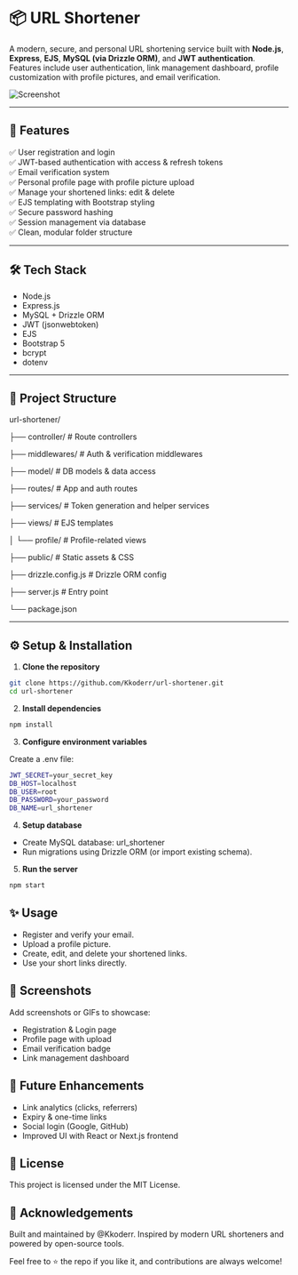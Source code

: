 # 📦 URL Shortener

A modern, secure, and personal URL shortening service built with **Node.js**, **Express**, **EJS**, **MySQL (via Drizzle ORM)**, and **JWT authentication**.  
Features include user authentication, link management dashboard, profile customization with profile pictures, and email verification.

![Screenshot](https://github.com/Kkoderr/url-shortener/assets/screenshot.png) 

---

## 🚀 Features

✅ User registration and login  
✅ JWT-based authentication with access & refresh tokens  
✅ Email verification system  
✅ Personal profile page with profile picture upload  
✅ Manage your shortened links: edit & delete  
✅ EJS templating with Bootstrap styling  
✅ Secure password hashing  
✅ Session management via database  
✅ Clean, modular folder structure

---

## 🛠️ Tech Stack

- Node.js
- Express.js
- MySQL + Drizzle ORM
- JWT (jsonwebtoken)
- EJS
- Bootstrap 5
- bcrypt
- dotenv

---

## 📂 Project Structure

url-shortener/

├── controller/ # Route controllers

├── middlewares/ # Auth & verification middlewares

├── model/ # DB models & data access

├── routes/ # App and auth routes

├── services/ # Token generation and helper services

├── views/ # EJS templates

│ └── profile/ # Profile-related views

├── public/ # Static assets & CSS

├── drizzle.config.js # Drizzle ORM config

├── server.js # Entry point

└── package.json

---

## ⚙️ Setup & Installation

1. **Clone the repository**
```bash
git clone https://github.com/Kkoderr/url-shortener.git
cd url-shortener
```
2. **Install dependencies**

```bash
npm install
```
3. **Configure environment variables**

Create a .env file:

```bash
JWT_SECRET=your_secret_key
DB_HOST=localhost
DB_USER=root
DB_PASSWORD=your_password
DB_NAME=url_shortener
```

4. **Setup database**

- Create MySQL database: url_shortener
- Run migrations using Drizzle ORM (or import existing schema).

5. **Run the server**

```bash
npm start
```

## ✨ Usage

- Register and verify your email.
- Upload a profile picture.
- Create, edit, and delete your shortened links.
- Use your short links directly.

## 📌 Screenshots

Add screenshots or GIFs to showcase:
- Registration & Login page
- Profile page with upload
- Email verification badge
- Link management dashboard

## 🧰 Future Enhancements

- Link analytics (clicks, referrers)
- Expiry & one-time links
- Social login (Google, GitHub)
- Improved UI with React or Next.js frontend

## 📝 License
This project is licensed under the MIT License.

## 🙌 Acknowledgements
Built and maintained by @Kkoderr.
Inspired by modern URL shorteners and powered by open-source tools.

Feel free to ⭐ the repo if you like it, and contributions are always welcome!

